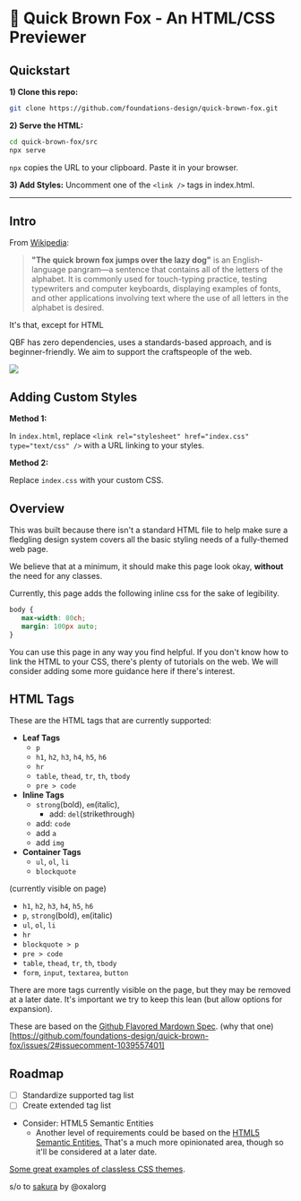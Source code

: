 # 🦊 Quick Brown Fox - An HTML/CSS Previewer

## Quickstart

**1) Clone this repo:**
```bash
git clone https://github.com/foundations-design/quick-brown-fox.git
```

**2) Serve the HTML:**
```bash
cd quick-brown-fox/src
npx serve
```

`npx` copies the URL to your clipboard. Paste it in your browser.

**3) Add Styles:**
Uncomment one of the `<link />` tags in index.html.

---

## Intro

From [Wikipedia](https://en.wikipedia.org/wiki/The_quick_brown_fox_jumps_over_the_lazy_dog):

> **"The quick brown fox jumps over the lazy dog"** is an English-language pangram—a sentence that contains all of the letters of the alphabet. It is commonly used for touch-typing practice, testing typewriters and computer keyboards, displaying examples of fonts, and other applications involving text where the use of all letters in the alphabet is desired.
 
It's that, except for HTML

QBF has zero dependencies, uses a standards-based approach, and is beginner-friendly. We aim to support the craftspeople of the web.

<a href="https://www.buymeacoffee.com/"><img src="https://img.buymeacoffee.com/button-api/?text=Buy me a coffee&emoji=☕&slug=earlman&button_colour=BD5FFF&font_colour=ffffff&font_family=Comic&outline_colour=000000&coffee_colour=FFDD00" /></a>


## Adding Custom Styles

**Method 1:**

In `index.html`, replace `<link rel="stylesheet" href="index.css" type="text/css" />` with a URL linking to your styles.

**Method 2:**

Replace `index.css` with your custom CSS.

## Overview 

This was built because there isn't a standard HTML file to help make sure a fledgling design system covers all the basic styling needs of a fully-themed web page. 

We believe that at a minimum, it should make this page look okay, **without** the need for any classes.

Currently, this page adds the following inline css for the sake of legibility.

```css
body {
   max-width: 80ch;
   margin: 100px auto;
}
```

You can use this page in any way you find helpful. If you don't know how to link the HTML to your CSS, there's plenty of tutorials on the web. We will consider adding some more guidance here if there's interest.

## HTML Tags

These are the HTML tags that are currently supported:

- **Leaf Tags**
  - `p`
  - `h1`, `h2`, `h3`, `h4`, `h5`, `h6`
  - `hr`
  - `table`, `thead`, `tr`, `th`, `tbody`
  - `pre > code`
- **Inline Tags**
  - `strong`(bold), `em`(italic), 
     - add: `del`(strikethrough)
  - add: `code`
  - add `a`
  - add `img`
- **Container Tags**
  - `ul`, `ol`, `li`
  - `blockquote`

(currently visible on page)

- `h1`, `h2`, `h3`, `h4`, `h5`, `h6`
- `p`, `strong`(bold), `em`(italic)
- `ul`, `ol`, `li`
- `hr`
- `blockquote > p`
- `pre > code`
- `table`, `thead`, `tr`, `th`, `tbody`
- `form`, `input`, `textarea`, `button` 

There are more tags currently visible on the page, but they may be removed at a later date. It's important we try to keep this lean (but allow options for expansion).

These are based on the [Github Flavored Mardown Spec](https://github.github.com/gfm/). (why that one)[https://github.com/foundations-design/quick-brown-fox/issues/2#issuecomment-1039557401]

## Roadmap 
- [ ] Standardize supported tag list
- [ ] Create extended tag list
- Consider: HTML5 Semantic Entities  
  - Another level of requirements could be based on the [HTML5 Semantic Entities.](https://www.w3schools.com/html/html5_semantic_elements.asp) That's a much more opinionated area, though so it'll be considered at a later date. 







[Some great examples of classless CSS themes](https://github.com/dbohdan/classless-css).

s/o to [sakura](https://github.com/oxalorg/sakura) by @oxalorg

